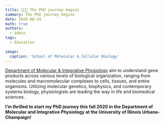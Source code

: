 ```yaml
---
title: 👩🏻‍🔬 The PhD journey begins
summary: The PhD journey begins
date: 2020-08-24
math: true
authors:
  - admin
tags:
  - Education
  
image:
  caption: 'School of Molecular & Cellular Biology'
---
```


[Department of Molecular & Integrative Physiology](https://mcb.illinois.edu/departments/molecular-integrative-physiology) aim to understand gene products across various levels of biological organization, ranging from molecules and macromolecular complexes to cells, tissues, and entire organisms. Utilizing molecular genetics, biophysics, and contemporary systems biology, physiologists are leading the way in life and biomedical sciences.

**I’m thrilled to start my PhD journey this fall 2020 in the Department of Molecular and Integrative Physiology at the University of Illinois Urbana-Champaign!**


